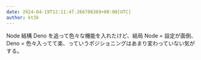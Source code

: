 ```yaml
---
date: 2024-04-19T12:11:47.266706369+00:00[UTC]
author: kt3k
---
```

Node 結構 Deno を追って色々な機能を入れたけど、結局 Node = 設定が面倒、Deno = 色々入ってて楽、っていうポジショニングはあまり変わっていない気がする。
